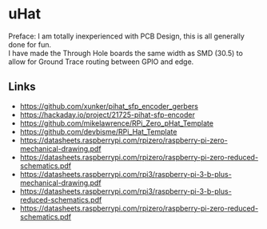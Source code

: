 # uHat
Preface: I am totally inexperienced with PCB Design, this is all generally done for fun.  
I have made the Through Hole boards the same width as SMD (30.5) to allow for Ground Trace routing between GPIO and edge.

## Links

* https://github.com/xunker/pihat_sfp_encoder_gerbers
* https://hackaday.io/project/21725-pihat-sfp-encoder
* https://github.com/mikelawrence/RPi_Zero_pHat_Template
* https://github.com/devbisme/RPi_Hat_Template
* https://datasheets.raspberrypi.com/rpizero/raspberry-pi-zero-mechanical-drawing.pdf
* https://datasheets.raspberrypi.com/rpizero/raspberry-pi-zero-reduced-schematics.pdf
* https://datasheets.raspberrypi.com/rpi3/raspberry-pi-3-b-plus-mechanical-drawing.pdf
* https://datasheets.raspberrypi.com/rpi3/raspberry-pi-3-b-plus-reduced-schematics.pdf
* https://datasheets.raspberrypi.com/rpizero/raspberry-pi-zero-reduced-schematics.pdf

